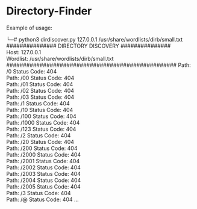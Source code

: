 # Directory-Finder

Example of usage:


└─# python3 dirdiscover.py 127.0.0.1 /usr/share/wordlists/dirb/small.txt                                             
############### DIRECTORY DISCOVERY ###############       
Host: 127.0.0.1                                           
Wordlist: /usr/share/wordlists/dirb/small.txt             
###################################################
Path: /0         Status Code: 404                         
Path: /00         Status Code: 404             
Path: /01         Status Code: 404                        
Path: /02         Status Code: 404                        
Path: /03         Status Code: 404                        
Path: /1         Status Code: 404                         
Path: /10         Status Code: 404                        
Path: /100         Status Code: 404                       
Path: /1000         Status Code: 404                      
Path: /123         Status Code: 404                                                                                  
Path: /2         Status Code: 404                         
Path: /20         Status Code: 404                                                                                   
Path: /200         Status Code: 404                                                                                  
Path: /2000         Status Code: 404                                                                                 
Path: /2001         Status Code: 404                      
Path: /2002         Status Code: 404                                                                                 
Path: /2003         Status Code: 404                                                                                 
Path: /2004         Status Code: 404                                                                                 
Path: /2005         Status Code: 404                                                                                 
Path: /3         Status Code: 404                                                                                    
Path: /@         Status Code: 404
...

